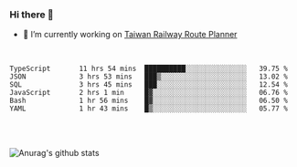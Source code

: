 ### Hi there 👋

- 🔭 I’m currently working on [Taiwan Railway Route Planner](https://github.com/Taiwan-Railway-Route-Planner)

<br/>

<!--START_SECTION:waka-->

```text
TypeScript       11 hrs 54 mins  ██████████░░░░░░░░░░░░░░░   39.75 %
JSON             3 hrs 53 mins   ███▒░░░░░░░░░░░░░░░░░░░░░   13.02 %
SQL              3 hrs 45 mins   ███░░░░░░░░░░░░░░░░░░░░░░   12.54 %
JavaScript       2 hrs 1 min     █▓░░░░░░░░░░░░░░░░░░░░░░░   06.76 %
Bash             1 hr 56 mins    █▓░░░░░░░░░░░░░░░░░░░░░░░   06.50 %
YAML             1 hr 43 mins    █▒░░░░░░░░░░░░░░░░░░░░░░░   05.77 %
```

<!--END_SECTION:waka-->

<br/>
<br/>

![Anurag's github stats](https://github-readme-stats.vercel.app/api?username=DepickereSven&show_icons=true&theme=tokyonight)



<!--
**DepickereSven/DepickereSven** is a ✨ _special_ ✨ repository because its `README.md` (this file) appears on your GitHub profile.

Here are some ideas to get you started:

- 🔭 I’m currently working on ...
- 🌱 I’m currently learning ...
- 👯 I’m looking to collaborate on ...
- 🤔 I’m looking for help with ...
- 💬 Ask me about ...
- 📫 How to reach me: ...
- 😄 Pronouns: ...
- ⚡ Fun fact: ...
-->
